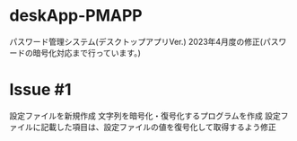 # deskApp-PMAPP
パスワード管理システム(デスクトップアプリVer.)
2023年4月度の修正(パスワードの暗号化対応まで行っています。)
# Issue #1
設定ファイルを新規作成
文字列を暗号化・復号化するプログラムを作成
設定ファイルに記載した項目は、設定ファイルの値を復号化して取得するよう修正
